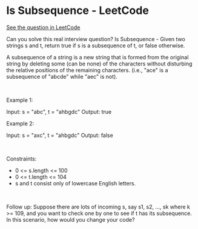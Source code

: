 # Is Subsequence - LeetCode
[See the question in LeetCode](https://leetcode.com/problems/is-subsequence/submissions/1605706849/?envType=study-plan-v2&envId=top-interview-150)

Can you solve this real interview question? Is Subsequence - Given two strings s and t, return true if s is a subsequence of t, or false otherwise.

A subsequence of a string is a new string that is formed from the original string by deleting some (can be none) of the characters without disturbing the relative positions of the remaining characters. (i.e., "ace" is a subsequence of "abcde" while "aec" is not).

 

Example 1:

Input: s = "abc", t = "ahbgdc"
Output: true


Example 2:

Input: s = "axc", t = "ahbgdc"
Output: false


 

Constraints:

 * 0 <= s.length <= 100
 * 0 <= t.length <= 104
 * s and t consist only of lowercase English letters.

 

Follow up: Suppose there are lots of incoming s, say s1, s2, ..., sk where k >= 109, and you want to check one by one to see if t has its subsequence. In this scenario, how would you change your code?
